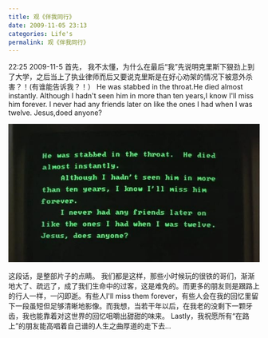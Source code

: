```yaml
---
title: 观《伴我同行》
date: 2009-11-05 23:13
categories: Life's
permalink: 观《伴我同行》
---
```


22:25 2009-11-5
首先，
我不太懂，为什么在最后“我”先说明克里斯下狠劲上到了大学，之后当上了执业律师而后又要说克里斯是在好心劝架的情况下被意外杀害？！(有谁能告诉我？！）
He was stabbed in the throat.He died almost instantly.
Although I hadn't seen him in more than ten years,I know I'll miss him forever.
I never had any friends later on like the ones I had when I was twelve.
Jesus,doed anyone?

![](/image/图/观《伴我同行》01.jpg)

这段话，是整部片子的点睛。
我们都是这样，那些小时候玩的很铁的哥们，渐渐地大了、疏远了，成了我们生命中的过客，这是难免的。而更多的朋友则是跟路上的行人一样，一闪即逝。有些人I'll miss them forever，有些人会在我的回忆里留下一段虽短但足够清晰地影像。而我想，当若干年以后，在我老的没剩下一颗牙齿，我也能靠着对这世界的回忆咀嚼出甜甜的味来。
Lastly，我祝愿所有“在路上”的朋友能高唱着自己谱的人生之曲厚道的走下去...